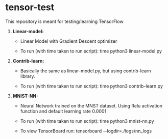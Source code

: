 # tensor-test
This repository is meant for testing/learning TensorFlow

1) <b>Linear-model:</b>
    - Linear Model with Gradient Descent optimizer

    - To run (with time taken to run script):
        time python3 linear-model.py

2) <b>Contrib-learn:</b>
    - Basically the same as linear-model.py, but using contrib-learn library.

    - To run (with time taken to run script):
        time python3 contrib-learn.py

3) <b>MNIST-NN:</b>
    - Neural Network trained on the MNST dataset. Using Relu activation function and default learning rate 0.0001

    - To run (with time taken to run script):
        time python3 mnist-nn.py

    - To view TensorBoard run:
         tensorboard --logdir=./logs/nn_logs
